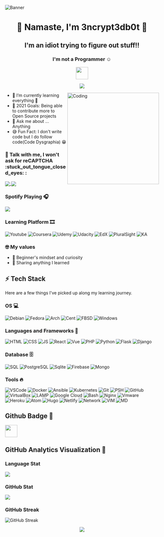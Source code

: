 ![Banner](https://user-images.githubusercontent.com/48232101/113235702-52c74080-92c3-11eb-86b8-529fe75350f8.gif)


<h1 align="center"> 🙏 Namaste, I'm 3ncrypt3db0t 🤖 </h1>
<h2 align="center">I'm an idiot trying to figure out stuff!!</h2>
<h3 align="center">I'm not a Programmer ☺️ </h3>
<p align="center">
  <img src="https://user-images.githubusercontent.com/48232101/113013474-75f6d080-919b-11eb-83ed-d8ba2ab775a1.gif" width="40px">
</p>


<p align="center"> 
  <img src="https://komarev.com/ghpvc/?username=3ncrypt3db0t&label=Visitors&color=9acd32&style=for-the-badge"> 
</p>
<img align="right" alt="Coding" width="300" src="https://user-images.githubusercontent.com/48232101/112782476-d76c5180-906c-11eb-8b47-919033dc4123.gif">


- 🌱 I’m currently learning everything 📝
- 🥅 2021 Goals: Being able to contribute more to Open Source projects
- 💬 Ask me about ... Anything
- 😅 Fun Fact: I don't write code but I do follow code(Code Dysgraphia)  😁

<h3 align="left"> 📱 Talk with me, I won't ask for reCAPTCHA  :stuck_out_tongue_closed_eyes: :</h3>
<p align="left">
<a href="https://t.me/ID10TIRL" target="_blank"><img align="center" src="https://img.shields.io/badge/Telegram-00000F?style=for-the-badge&logo=telegram&logoColor=skyblue"> </a>
<a href="https://reddit.com/user/3ncrypt3db0t" target="_blank"><img align="center" src="https://img.shields.io/badge/Reddit-FF4500?style=for-the-badge&logo=reddit&logoColor=white"></a>  
</p>

### Spotify Playing 🎧 
<p align="left">
  <img src="https://now-playing-codestackr.vercel.app/api/spotify-playing">
</p>

### Learning Platform 🎞

![Youtube](https://img.shields.io/badge/YouTube-FF0000?style=for-the-badge&logo=youtube&logoColor=white)
![Coursera](https://img.shields.io/badge/Coursera-blue?style=for-the-badge&logo=coursera&logoColor=white)
![Udemy](https://img.shields.io/badge/Udemy-bisque?style=for-the-badge&logo=udemy&logoColor=FF0000)
![Udacity](https://img.shields.io/badge/Udacity-blue?style=for-the-badge&logo=udacity&logoColor=white)
![EdX](https://img.shields.io/badge/EdX-black?style=for-the-badge&logo=edx&logoColor=white)
![PluralSight](https://img.shields.io/badge/Pluralsight-crimson?style=for-the-badge&logo=pluralsight&logoColor=white)
![KA](https://img.shields.io/badge/Khan_Academy-00000A?style=for-the-badge&logo=khan-academy&logoColor=7fffd4)

### 🤓 My values
- 🍏 Beginner's mindset and curiosity 
- 🙌 Sharing anything I learned

## ⚡ Tech Stack 
Here are a few things I've picked up along my learning journey.

### OS 💻

![Debian](https://img.shields.io/badge/Debian-00000F?style=for-the-badge&logo=debian&logoColor=deeppink)
![Fedora](https://img.shields.io/badge/Fedora-00000F?style=for-the-badge&logo=fedora&logoColor=skyblue)
![Arch](https://img.shields.io/badge/Arch-000000?style=for-the-badge&logo=arch-linux&logoColor=cyan)
![Cent](https://img.shields.io/badge/Cent_Os-000000?style=for-the-badge&logo=centos&logoColor=lime)
![FBSD](https://img.shields.io/badge/FreeBSD-00000F?style=for-the-badge&logo=freebsd&logoColor=crimson)
![Windows](https://img.shields.io/badge/Windows-00000F?style=for-the-badge&logo=windows&logoColor=skyblue)

###  Languages and Frameworks 🚀 
![HTML](https://img.shields.io/badge/HTML-E34F26?style=for-the-badge&logo=html5&logoColor=white)
![CSS](https://img.shields.io/badge/CSS-1572B6?style=for-the-badge&logo=css3&logoColor=white)
![JS](https://img.shields.io/badge/JavaScript-F7DF1E?style=for-the-badge&logo=javascript&logoColor=black)
![React](https://img.shields.io/badge/REACT-00000F?style=for-the-badge&logo=react&logoColor=skyblue)
![Vue](https://img.shields.io/badge/Vue.js-35495E?style=for-the-badge&logo=vue.js&logoColor=4FC08D)
![PHP](https://img.shields.io/badge/PHP-00000F?style=for-the-badge&logo=Php&logoColor=lemonchiffon)
![Python](https://img.shields.io/badge/Python-14354C?style=for-the-badge&logo=python&logoColor=white)
![Flask](https://img.shields.io/badge/FLASK-00000F?style=for-the-badge&logo=flask&logoColor=white)
![Django](https://img.shields.io/badge/Django-00000F?style=for-the-badge&logo=django&logoColor=red)

### Database 🗄️
![SQL](https://img.shields.io/badge/MySQL-00000F?style=for-the-badge&logo=mysql&logoColor=white)
![PostgreSQL](https://img.shields.io/badge/PostgreSQL-316192?style=for-the-badge&logo=postgresql&logoColor=white)
![Sqlite](https://img.shields.io/badge/SQLITE-00000F?style=for-the-badge&logo=sqlite&logoColor=azure)
![Firebase](https://img.shields.io/badge/firebase-ffca28?style=for-the-badge&logo=firebase&logoColor=white)
![Mongo](https://img.shields.io/badge/MongoDB-4EA94B?style=for-the-badge&logo=mongodb&logoColor=white)

### Tools 🔥
![VSCode](https://img.shields.io/badge/Visual_Studio_Code-0078D4?style=for-the-badge&logo=visual%20studio%20code&logoColor=white)
![Docker](https://img.shields.io/badge/Docker-2CA5E0?style=for-the-badge&logo=docker&logoColor=white)
![Ansible](https://img.shields.io/badge/Ansible-00000F?style=for-the-badge&logo=ansible&logoColor=silver)
![Kubernetes](https://img.shields.io/badge/Kubernetes-663399?style=for-the-badge&logo=kubernetes&logoColor=white)
![Git](https://img.shields.io/badge/Git-F05032?style=for-the-badge&logo=git&logoColor=white)
![PSH](https://img.shields.io/badge/Powershell-add8e6?style=for-the-badge&logo=powershell&logoColor=mediumblue)
![GitHub](https://img.shields.io/badge/Github-000000?style=for-the-badge&logo=Github&logoColor=ffffff)
![VirtualBox](https://img.shields.io/badge/V_Box-6495ed?style=for-the-badge&logo=virtualbox&logoColor=00000F)
![LAMP](https://img.shields.io/badge/XAMPP-orange?style=for-the-badge&logo=xampp&logoColor=00000F)
![Google Cloud](https://img.shields.io/badge/Google_Cloud-4285F4?style=for-the-badge&logo=google-cloud&logoColor=white)
![Bash](https://img.shields.io/badge/Shell_Script-121011?style=for-the-badge&logo=gnu-bash&logoColor=white)
![Nginx](https://img.shields.io/badge/NGINX-limegreen?style=for-the-badge&logo=nginx&logoColor=00000F)
![Vmware](https://img.shields.io/badge/Vmware-00000F?style=for-the-badge&logo=vmware&logoColor=white)
![Heroku](https://img.shields.io/badge/Heroku-430098?style=for-the-badge&logo=heroku&logoColor=white)
![Atom](https://img.shields.io/badge/Atom-lightblue?style=for-the-badge&logo=atom&logoColor=00000F)
![Hugo](https://img.shields.io/badge/Hugo-00000F?style=for-the-badge&logo=hugo&logoColor=violet)
![Netlify](https://img.shields.io/badge/Netlify-00C7B7?style=for-the-badge&logo=netlify&logoColor=white)
![Network](https://img.shields.io/badge/PT-00000F?style=for-the-badge&logo=Cisco&logoColor=peachpuff)
![VIM](https://img.shields.io/badge/VIM-lawngreen?style=for-the-badge&logo=vim&logoColor=00000F)
![MD](https://img.shields.io/badge/Markdown-00000F?style=for-the-badge&logo=markdown&logoColor=white)

## Github Badge 🏅
<a href="https://archiveprogram.github.com/" target="_blank"><img src="https://user-images.githubusercontent.com/48232101/113098117-c57ae200-9217-11eb-85a1-97e6011b78bf.gif" width="40" height="40"></a> 

## GitHub Analytics Visualization 🔎

### Language Stat
<p align="left">
  <img src="https://github-readme-stats.vercel.app/api/top-langs/?username=3ncrypt3db0t&layout=compact&langs_count=6&theme=cobalt">
</p>

### GitHub Stat
<p align="left">
  <img src="https://github-contribution-stats.vercel.app/api/?username=3ncrypt3db0t&layout=compact"/>
</p>

### GitHub Streak
![GitHub Streak](https://github-readme-streak-stats.herokuapp.com/?user=3ncrypt3db0t&theme=react)

<p align="center"> 
  <img src="https://user-images.githubusercontent.com/48232101/112832877-a95f2f80-90b5-11eb-8955-8945652f11cd.gif">
</p>


